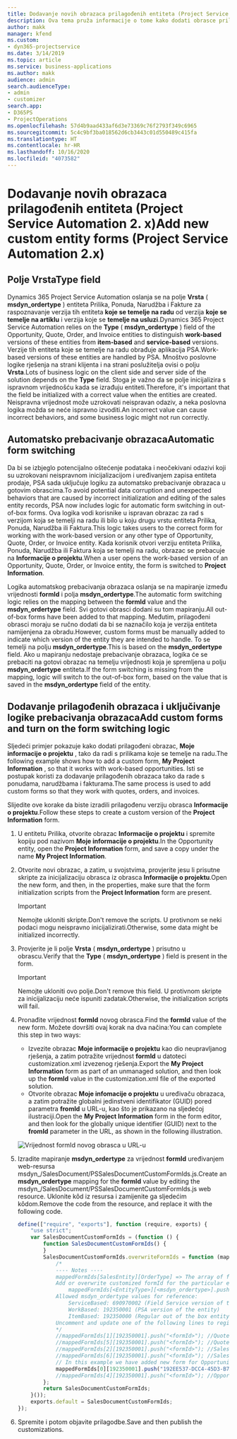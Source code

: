 ```yaml
---
title: Dodavanje novih obrazaca prilagođenih entiteta (Project Service Automation 2. x)
description: Ova tema pruža informacije o tome kako dodati obrasce prilagođenih entiteta za prilike, ponude, narudžbe ili fakture u sustavu Dynamics 365 Project Service Automation 2.x.
author: makk
manager: kfend
ms.custom:
- dyn365-projectservice
ms.date: 3/14/2019
ms.topic: article
ms.service: business-applications
ms.author: makk
audience: admin
search.audienceType:
- admin
- customizer
search.app:
- D365PS
- ProjectOperations
ms.openlocfilehash: 57d4b9aad433af6d3e73369c76f2793f349c6965
ms.sourcegitcommit: 5c4c9bf3ba018562d6cb3443c01d550489c415fa
ms.translationtype: HT
ms.contentlocale: hr-HR
ms.lasthandoff: 10/16/2020
ms.locfileid: "4073582"
---
```

# <a name="add-new-custom-entity-forms-project-service-automation-2x"></a><span data-ttu-id="11072-103">Dodavanje novih obrazaca prilagođenih entiteta (Project Service Automation 2. x)</span><span class="sxs-lookup"><span data-stu-id="11072-103">Add new custom entity forms (Project Service Automation 2.x)</span></span>

## <a name="type-field"></a><span data-ttu-id="11072-104">Polje Vrsta</span><span class="sxs-lookup"><span data-stu-id="11072-104">Type field</span></span> 

<span data-ttu-id="11072-105">Dynamics 365 Project Service Automation oslanja se na polje **Vrsta** ( **msdyn\_ordertype** ) entiteta Prilika, Ponuda, Narudžba i Fakture za raspoznavanje verzija tih entiteta **koje se temelje na radu** od verzija **koje se temelje na artiklu** i verzija koje se **temelje na usluzi**.</span><span class="sxs-lookup"><span data-stu-id="11072-105">Dynamics 365 Project Service Automation relies on the **Type** ( **msdyn\_ordertype** ) field of the Opportunity, Quote, Order, and Invoice entities to distinguish **work-based** versions of these entities from **item-based** and **service-based** versions.</span></span> <span data-ttu-id="11072-106">Verzije tih entiteta koje se temelje na radu obrađuje aplikacija PSA.</span><span class="sxs-lookup"><span data-stu-id="11072-106">Work-based versions of these entities are handled by PSA.</span></span> <span data-ttu-id="11072-107">Mnoštvo poslovne logike rješenja na strani klijenta i na strani poslužitelja ovisi o polju **Vrsta**.</span><span class="sxs-lookup"><span data-stu-id="11072-107">Lots of business logic on the client side and server side of the solution depends on the **Type** field.</span></span> <span data-ttu-id="11072-108">Stoga je važno da se polje inicijalizira s ispravnom vrijednošću kada se izrađuju entiteti.</span><span class="sxs-lookup"><span data-stu-id="11072-108">Therefore, it's important that the field be initialized with a correct value when the entities are created.</span></span> <span data-ttu-id="11072-109">Neispravna vrijednost može uzrokovati neispravan odaziv, a neka poslovna logika možda se neće ispravno izvoditi.</span><span class="sxs-lookup"><span data-stu-id="11072-109">An incorrect value can cause incorrect behaviors, and some business logic might not run correctly.</span></span>

## <a name="automatic-form-switching"></a><span data-ttu-id="11072-110">Automatsko prebacivanje obrazaca</span><span class="sxs-lookup"><span data-stu-id="11072-110">Automatic form switching</span></span>

<span data-ttu-id="11072-111">Da bi se izbjeglo potencijalno oštećenje podataka i neočekivani odazivi koji su uzrokovani neispravnom inicijalizacijom i uređivanjem zapisa entiteta prodaje, PSA sada uključuje logiku za automatsko prebacivanje obrazaca u gotovim obrascima.</span><span class="sxs-lookup"><span data-stu-id="11072-111">To avoid potential data corruption and unexpected behaviors that are caused by incorrect initialization and editing of the sales entity records, PSA now includes logic for automatic form switching in out-of-box forms.</span></span> <span data-ttu-id="11072-112">Ova logika vodi korisnike u ispravan obrazac za rad s verzijom koja se temelji na radu ili bilo u koju drugu vrstu entiteta Prilika, Ponuda, Narudžba ili Faktura.</span><span class="sxs-lookup"><span data-stu-id="11072-112">This logic takes users to the correct form for working with the work-based version or any other type of Opportunity, Quote, Order, or Invoice entity.</span></span> <span data-ttu-id="11072-113">Kada korisnik otvori verziju entiteta Prilika, Ponuda, Narudžba ili Faktura koja se temelji na radu, obrazac se prebacuje na **Informacije o projektu**.</span><span class="sxs-lookup"><span data-stu-id="11072-113">When a user opens the work-based version of an Opportunity, Quote, Order, or Invoice entity, the form is switched to **Project Information**.</span></span>

<span data-ttu-id="11072-114">Logika automatskog prebacivanja obrazaca oslanja se na mapiranje između vrijednosti **formId** i polja **msdyn\_ordertype**.</span><span class="sxs-lookup"><span data-stu-id="11072-114">The automatic form switching logic relies on the mapping between the **formId** value and the **msdyn\_ordertype** field.</span></span> <span data-ttu-id="11072-115">Svi gotovi obrasci dodani su tom mapiranju.</span><span class="sxs-lookup"><span data-stu-id="11072-115">All out-of-box forms have been added to that mapping.</span></span> <span data-ttu-id="11072-116">Međutim, prilagođeni obrasci moraju se ručno dodati da bi se naznačilo koja je verzija entiteta namijenjena za obradu.</span><span class="sxs-lookup"><span data-stu-id="11072-116">However, custom forms must be manually added to indicate which version of the entity they are intended to handle.</span></span> <span data-ttu-id="11072-117">To se temelji na polju **msdyn\_ordertype**.</span><span class="sxs-lookup"><span data-stu-id="11072-117">This is based on the **msdyn\_ordertype** field.</span></span> <span data-ttu-id="11072-118">Ako u mapiranju nedostaje prebacivanje obrazaca, logika će se prebaciti na gotovi obrazac na temelju vrijednosti koja je spremljena u polju **msdyn\_ordertype** entiteta.</span><span class="sxs-lookup"><span data-stu-id="11072-118">If the form switching is missing from the mapping, logic will switch to the out-of-box form, based on the value that is saved in the **msdyn\_ordertype** field of the entity.</span></span>

## <a name="add-custom-forms-and-turn-on-the-form-switching-logic"></a><span data-ttu-id="11072-119">Dodavanje prilagođenih obrazaca i uključivanje logike prebacivanja obrazaca</span><span class="sxs-lookup"><span data-stu-id="11072-119">Add custom forms and turn on the form switching logic</span></span>

<span data-ttu-id="11072-120">Sljedeći primjer pokazuje kako dodati prilagođeni obrazac, **Moje informacije o projektu** , tako da radi s prilikama koje se temelje na radu.</span><span class="sxs-lookup"><span data-stu-id="11072-120">The following example shows how to add a custom form, **My Project Information** , so that it works with work-based opportunities.</span></span> <span data-ttu-id="11072-121">Isti se postupak koristi za dodavanje prilagođenih obrazaca tako da rade s ponudama, narudžbama i fakturama.</span><span class="sxs-lookup"><span data-stu-id="11072-121">The same process is used to add custom forms so that they work with quotes, orders, and invoices.</span></span>

<span data-ttu-id="11072-122">Slijedite ove korake da biste izradili prilagođenu verziju obrasca **Informacije o projektu**.</span><span class="sxs-lookup"><span data-stu-id="11072-122">Follow these steps to create a custom version of the **Project Information** form.</span></span>

1. <span data-ttu-id="11072-123">U entitetu Prilika, otvorite obrazac **Informacije o projektu** i spremite kopiju pod nazivom **Moje informacije o projektu**.</span><span class="sxs-lookup"><span data-stu-id="11072-123">In the Opportunity entity, open the **Project Information** form, and save a copy under the name **My Project Information**.</span></span>
2. <span data-ttu-id="11072-124">Otvorite novi obrazac, a zatim, u svojstvima, provjerite jesu li prisutne skripte za inicijalizaciju obrasca iz obrasca **Informacije o projektu**.</span><span class="sxs-lookup"><span data-stu-id="11072-124">Open the new form, and then, in the properties, make sure that the form initialization scripts from the **Project Information** form are present.</span></span> 

    > [!IMPORTANT]
    > <span data-ttu-id="11072-125">Nemojte ukloniti skripte.</span><span class="sxs-lookup"><span data-stu-id="11072-125">Don't remove the scripts.</span></span> <span data-ttu-id="11072-126">U protivnom se neki podaci mogu neispravno inicijalizirati.</span><span class="sxs-lookup"><span data-stu-id="11072-126">Otherwise, some data might be initialized incorrectly.</span></span>

3. <span data-ttu-id="11072-127">Provjerite je li polje **Vrsta** ( **msdyn\_ordertype** ) prisutno u obrascu.</span><span class="sxs-lookup"><span data-stu-id="11072-127">Verify that the **Type** ( **msdyn\_ordertype** ) field is present in the form.</span></span> 

    > [!IMPORTANT]
    > <span data-ttu-id="11072-128">Nemojte ukloniti ovo polje.</span><span class="sxs-lookup"><span data-stu-id="11072-128">Don't remove this field.</span></span> <span data-ttu-id="11072-129">U protivnom skripte za inicijalizaciju neće ispuniti zadatak.</span><span class="sxs-lookup"><span data-stu-id="11072-129">Otherwise, the initialization scripts will fail.</span></span>

4. <span data-ttu-id="11072-130">Pronađite vrijednost **formId** novog obrasca.</span><span class="sxs-lookup"><span data-stu-id="11072-130">Find the **formId** value of the new form.</span></span> <span data-ttu-id="11072-131">Možete dovršiti ovaj korak na dva načina:</span><span class="sxs-lookup"><span data-stu-id="11072-131">You can complete this step in two ways:</span></span>

    - <span data-ttu-id="11072-132">Izvezite obrazac **Moje informacije o projektu** kao dio neupravljanog rješenja, a zatim potražite vrijednost **formId** u datoteci customization.xml izvezenog rješenja.</span><span class="sxs-lookup"><span data-stu-id="11072-132">Export the **My Project Information** form as part of an unmanaged solution, and then look up the **formId** value in the customization.xml file of the exported solution.</span></span>
    - <span data-ttu-id="11072-133">Otvorite obrazac **Moje infomacije o projektu** u uređivaču obrazaca, a zatim potražite globalni jedinstveni identifikator (GUID) pored parametra **fromId** u URL-u, kao što je prikazano na sljedećoj ilustraciji.</span><span class="sxs-lookup"><span data-stu-id="11072-133">Open the **My Project Information** form in the form editor, and then look for the globally unique identifier (GUID) next to the **fromId** parameter in the URL, as shown in the following illustration.</span></span>

    ![Vrijednost formId novog obrasca u URL-u](media/how-to-add-custom-forms-in-v2.0.png)

5. <span data-ttu-id="11072-135">Izradite mapiranje **msdyn\_ordertype** za vrijednost **formId** uređivanjem web-resursa msdyn\_/SalesDocument/PSSalesDocumentCustomFormIds.js.</span><span class="sxs-lookup"><span data-stu-id="11072-135">Create an **msdyn\_ordertype** mapping for the **formId** value by editing the msdyn\_/SalesDocument/PSSalesDocumentCustomFormIds.js web resource.</span></span> <span data-ttu-id="11072-136">Uklonite kȏd iz resursa i zamijenite ga sljedećim kȏdom.</span><span class="sxs-lookup"><span data-stu-id="11072-136">Remove the code from the resource, and replace it with the following code.</span></span>

    ```javascript
    define(["require", "exports"], function (require, exports) {
        "use strict";
        var SalesDocumentCustomFormIds = (function () {
            function SalesDocumentCustomFormIds() {
            }
            SalesDocumentCustomFormIds.overwriteFormIds = function (mappedFormIds) {
                /*
                ---- Notes ----
                mappedFormIds[SalesEntity][OrderType] => The array of forms IDs that support particular entity and order type
                Add or overwrite customized formId for the particular entity and order type by calling:
                    mappedFormIds[<EntityType>][<msdyn_ordertype>].push("<formId>");
                Allowed msdyn_ordertype values for reference:
                    ServiceBased: 690970002 (Field Service version of the entity)
                    WorkBased: 192350001 (PSA version of the entity)
                    ItemBased: 192350000 (Regular out of the box entity)
                Uncomment and update one of the following lines to register custom PSA form for required entity:
                */      
                //mappedFormIds[1][192350001].push("<formId>"); //Quote
                //mappedFormIds[5][192350001].push("<formId>"); //Quote Line
                //mappedFormIds[2][192350001].push("<formId>"); //Sales Order
                //mappedFormIds[6][192350001].push("<formId>"); //Sales Order Line
                // In this example we have added new form for Opportunity
                mappedFormIds[0][192350001].push("192EE537-DCC4-45D3-B7AF-EA694B9113D2"); //Opportunity
                //mappedFormIds[4][192350001].push("<formId>"); //Opportunity Line
            };
            return SalesDocumentCustomFormIds;
        }());
        exports.default = SalesDocumentCustomFormIds;
    });
    ```

6. <span data-ttu-id="11072-137">Spremite i potom objavite prilagodbe.</span><span class="sxs-lookup"><span data-stu-id="11072-137">Save and then publish the customizations.</span></span>
